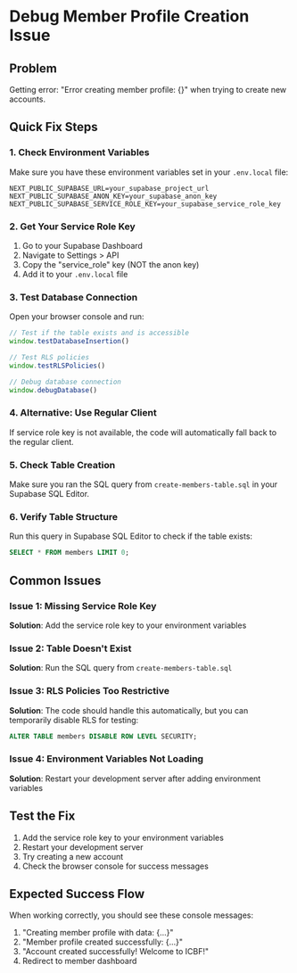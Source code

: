 # Debug Member Profile Creation Issue

## Problem
Getting error: "Error creating member profile: {}" when trying to create new accounts.

## Quick Fix Steps

### 1. Check Environment Variables
Make sure you have these environment variables set in your `.env.local` file:

```env
NEXT_PUBLIC_SUPABASE_URL=your_supabase_project_url
NEXT_PUBLIC_SUPABASE_ANON_KEY=your_supabase_anon_key
NEXT_PUBLIC_SUPABASE_SERVICE_ROLE_KEY=your_supabase_service_role_key
```

### 2. Get Your Service Role Key
1. Go to your Supabase Dashboard
2. Navigate to Settings > API
3. Copy the "service_role" key (NOT the anon key)
4. Add it to your `.env.local` file

### 3. Test Database Connection
Open your browser console and run:

```javascript
// Test if the table exists and is accessible
window.testDatabaseInsertion()

// Test RLS policies
window.testRLSPolicies()

// Debug database connection
window.debugDatabase()
```

### 4. Alternative: Use Regular Client
If service role key is not available, the code will automatically fall back to the regular client.

### 5. Check Table Creation
Make sure you ran the SQL query from `create-members-table.sql` in your Supabase SQL Editor.

### 6. Verify Table Structure
Run this query in Supabase SQL Editor to check if the table exists:

```sql
SELECT * FROM members LIMIT 0;
```

## Common Issues

### Issue 1: Missing Service Role Key
**Solution**: Add the service role key to your environment variables

### Issue 2: Table Doesn't Exist
**Solution**: Run the SQL query from `create-members-table.sql`

### Issue 3: RLS Policies Too Restrictive
**Solution**: The code should handle this automatically, but you can temporarily disable RLS for testing:

```sql
ALTER TABLE members DISABLE ROW LEVEL SECURITY;
```

### Issue 4: Environment Variables Not Loading
**Solution**: Restart your development server after adding environment variables

## Test the Fix

1. Add the service role key to your environment variables
2. Restart your development server
3. Try creating a new account
4. Check the browser console for success messages

## Expected Success Flow

When working correctly, you should see these console messages:
1. "Creating member profile with data: {...}"
2. "Member profile created successfully: {...}"
3. "Account created successfully! Welcome to ICBF!"
4. Redirect to member dashboard 